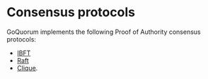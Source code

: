 # Consensus protocols

GoQuorum implements the following Proof of Authority consensus protocols:

* [IBFT](IBFT.md)
* [Raft](Raft.md)
* [Clique](Clique.md).
